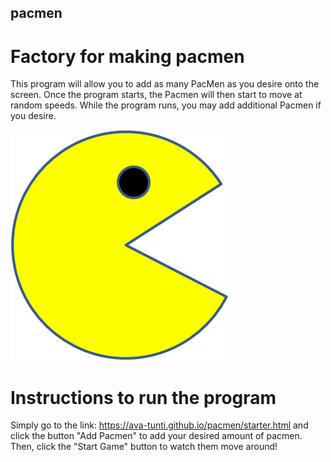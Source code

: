 ## pacmen
# Factory for making pacmen
This program will allow you to add as many PacMen as you desire onto the screen. Once the program starts, the Pacmen will then start to move at random speeds. While the program runs, you may add additional Pacmen if you desire.

<img src="PacMan1.png">

# Instructions to run the program
Simply go to the link: https://ava-tunti.github.io/pacmen/starter.html and click the button "Add Pacmen" to add your desired amount of pacmen. Then, click the "Start Game" button to watch them move around!


